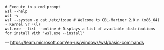 ```
# Execute in a cmd prompt
wsl --help
wsl -v
wsl --system -e cat /etc/issue # Welcome to CBL-Mariner 2.0.n (x86_64) - Kernel \r (\l)
wsl.exe --list --online # Displays a list of available distributions for install with 'wsl.exe --install'
```
  
-- https://learn.microsoft.com/en-us/windows/wsl/basic-commands
